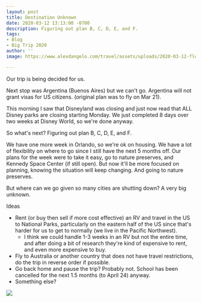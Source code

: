 ```yaml
---
layout: post
title: Destination Unknown
date: 2020-03-12 13:13:00 -0700
description: Figuring out plan B, C, D, E, and F.
tags:
- Blog
- Big Trip 2020
author: ''
image: https://www.alexdangelo.com/travel/assets/uploads/2020-03-12-florida-map-1.png

---
```

Our trip is being decided for us. 

Next stop was Argentina (Buenos Aires) but we can't go. Argentina will not grant visas for US citizens. (original plan was to fly on Mar 21).

This morning I saw that Disneyland was closing and just now read that ALL Disney parks are closing starting Monday. We just completed 8 days over two weeks at Disney World, so we're done anyway. 

So what's next? Figuring out plan B, C, D, E, and F.

We have one more week in Orlando, so we're ok on housing. We have a lot of flexibility on where to go since I still have the next 5 months off. Our plans for the week were to take it easy, go to nature preserves, and Kennedy Space Center (if still open). But now it'll be more focused on planning, knowing the situation will keep changing. And going to nature preserves.

But where can we go given so many cities are shutting down? A very big unknown.

Ideas

* Rent (or buy then sell if more cost effective) an RV and travel in the US to National Parks, particularly on the eastern half of the US since that's harder for us to get to normally (we live in the Pacific Northwest).
  * I think we could handle 1-3 weeks in an RV but not the entire time, and after doing a bit of research they're kind of expensive to rent, and even more expensive to buy.
* Fly to Australia or another country that does not have travel restrictions, do the trip in reverse order if possible.
* Go back home and pause the trip? Probably not. School has been cancelled for the next 1.5 months (to April 24) anyway.
* Something else?

![](https://www.alexdangelo.com/travel/assets/uploads/2020-03-12-disney-world-closure-notice.png)